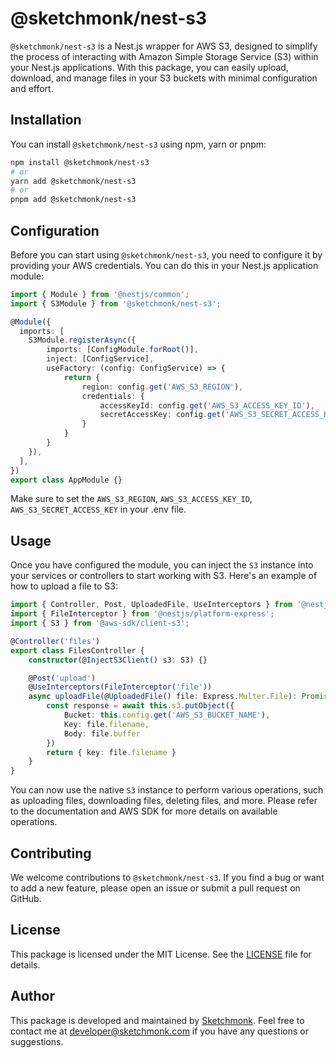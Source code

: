 # @sketchmonk/nest-s3

`@sketchmonk/nest-s3` is a Nest.js wrapper for AWS S3, designed to simplify the process of interacting with Amazon Simple Storage Service (S3) within your Nest.js applications. With this package, you can easily upload, download, and manage files in your S3 buckets with minimal configuration and effort.

## Installation

You can install `@sketchmonk/nest-s3` using npm, yarn or pnpm:

```bash
npm install @sketchmonk/nest-s3
# or
yarn add @sketchmonk/nest-s3
# or
pnpm add @sketchmonk/nest-s3
```

## Configuration

Before you can start using `@sketchmonk/nest-s3`, you need to configure it by providing your AWS credentials. You can do this in your Nest.js application module:

```typescript
import { Module } from '@nestjs/common';
import { S3Module } from '@sketchmonk/nest-s3';

@Module({
  imports: [
    S3Module.registerAsync({
        imports: [ConfigModule.forRoot()],
        inject: [ConfigService],
        useFactory: (config: ConfigService) => {
            return {
                region: config.get('AWS_S3_REGION'),
                credentials: {
                    accessKeyId: config.get('AWS_S3_ACCESS_KEY_ID'),
                    secretAccessKey: config.get('AWS_S3_SECRET_ACCESS_KEY'),
                }
            }
        }
    }),
  ],
})
export class AppModule {}
```

Make sure to set the `AWS_S3_REGION`, `AWS_S3_ACCESS_KEY_ID`, `AWS_S3_SECRET_ACCESS_KEY` in your .env file.

## Usage

Once you have configured the module, you can inject the `S3` instance into your services or controllers to start working with S3. Here's an example of how to upload a file to S3:

```typescript
import { Controller, Post, UploadedFile, UseInterceptors } from '@nestjs/common';
import { FileInterceptor } from '@nestjs/platform-express';
import { S3 } from '@aws-sdk/client-s3';

@Controller('files')
export class FilesController {
    constructor(@InjectS3Client() s3: S3) {}

    @Post('upload')
    @UseInterceptors(FileInterceptor('file'))
    async uploadFile(@UploadedFile() file: Express.Multer.File): Promise<string> {
        const response = await this.s3.putObject({
            Bucket: this.config.get('AWS_S3_BUCKET_NAME'),
            Key: file.filename,
            Body: file.buffer
        })
        return { key: file.filename }
    }
}
```

You can now use the native `S3` instance to perform various operations, such as uploading files, downloading files, deleting files, and more. Please refer to the documentation and AWS SDK for more details on available operations.

## Contributing

We welcome contributions to `@sketchmonk/nest-s3`. If you find a bug or want to add a new feature, please open an issue or submit a pull request on GitHub.

## License

This package is licensed under the MIT License. See the [LICENSE](LICENSE) file for details.

## Author

This package is developed and maintained by [Sketchmonk](https://www.sketchmonk.com).
Feel free to contact me at [developer@sketchmonk.com](mailto://developer@sketchmonk.com) if you have any questions or suggestions.
